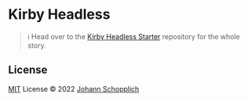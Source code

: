 # Kirby Headless

> ℹ️ Head over to the [Kirby Headless Starter](https://github.com/johannschopplich/kirby-headless-starter) repository for the whole story.

## License

[MIT](./LICENSE) License © 2022 [Johann Schopplich](https://github.com/johannschopplich)
